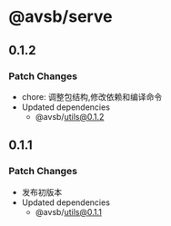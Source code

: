 # @avsb/serve

## 0.1.2

### Patch Changes

- chore: 调整包结构,修改依赖和编译命令
- Updated dependencies
  - @avsb/utils@0.1.2

## 0.1.1

### Patch Changes

- 发布初版本
- Updated dependencies
  - @avsb/utils@0.1.1
